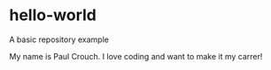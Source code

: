 # hello-world
A basic repository example

My name is Paul Crouch. I love coding and want to make it my carrer!
